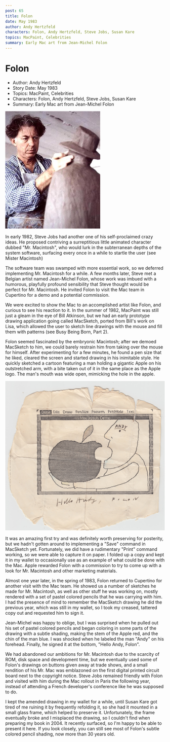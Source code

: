 ```yaml
---
post: 65
title: Folon
date: May 1983
author: Andy Hertzfeld
characters: Folon, Andy Hertzfeld, Steve Jobs, Susan Kare
topics: MacPaint, Celebrities
summary: Early Mac art from Jean-Michel Folon
---
```


# Folon
* Author: Andy Hertzfeld
* Story Date: May 1983
* Topics: MacPaint, Celebrities
* Characters: Folon, Andy Hertzfeld, Steve Jobs, Susan Kare
* Summary: Early Mac art from Jean-Michel Folon

![Jean-Michel Folon](images/Macintosh/jean-michel-folon.jpg) 
    
In early 1982, Steve Jobs had another one of his self-proclaimed crazy ideas.  He proposed contriving a surreptitious little animated character dubbed "Mr. Macintosh", who would lurk in the subterranean depths of the system software, surfacing every once in a while to startle the user (see Mister Macintosh)

The software team was swamped with more essential work, so we deferred implementing Mr. Macintosh for a while.  A few months later, Steve met a Belgian artist named Jean-Michel Folon, whose work was imbued with a humorous, playfully profound sensibility that Steve thought would be perfect for Mr. Macintosh.  He invited Folon to visit the Mac team in Cupertino for a demo and a potential commission.

We were excited to show the Mac to an accomplished artist like Folon, and curious to see his reaction to it.   In the summer of 1982, MacPaint was still just a gleam in the eye of Bill Atkinson, but we had an early prototype drawing application going called MacSketch, ported from Bill's work on Lisa, which allowed the user to sketch line drawings with the mouse and fill them with patterns (see Busy Being Born, Part 2).

Folon seemed fascinated by the embryonic Macintosh; after we demoed MacSketch to him, we could barely restrain him from taking over the mouse for himself.   After experimenting for a few minutes, he found a pen size that he liked, cleared the screen and started drawing in his inimitable style.  He quickly sketched a cartoon featuring a man holding a gigantic Apple on his outstretched arm, with a bite taken out of it in the same place as the Apple logo.  The man's mouth was wide open, mimicking the hole in the apple.

![Folon's signed MacSketch drawing](images/Macintosh/folon.jpg)

It was an amazing first try and was definitely worth preserving for posterity, but we hadn't gotten around to implementing a "Save" command in MacSketch yet.   Fortunately, we did have a rudimentary "Print" command working, so we were able to capture it on paper.   I folded up a copy and kept it in my wallet to occasionally use as an example of what could be done with the Mac.   Apple rewarded Folon with a commission to try to come up with a look for Mr. Macintosh and other marketing materials.

Almost one year later, in the spring of 1983, Folon returned to Cupertino for another visit with the Mac team.   He showed us a number of sketches he made for Mr. Macintosh, as well as other stuff he was working on, mostly rendered with a set of pastel colored pencils that he was carrying with him.  I had the presence of mind to remember the MacSketch drawing he did the previous year, which was still in my wallet, so I took my creased, tattered copy out and requested him to sign it.

Jean-Michel was happy to oblige, but I was surprised when he pulled out his set of pastel colored pencils and began coloring in some parts of the drawing with a subtle shading, making the stem of the Apple red, and the chin of the man blue.  I was shocked when he labeled the man "Andy" on his forehead.   Finally, he signed it at the bottom, "Hello Andy, Folon".

We had abandoned our ambitions for Mr. Macintosh due to the scarcity of ROM, disk space and development time,  but we eventually used some of Folon's drawings on buttons given away at trade shows, and a small rendition of his Mr. Mac was emblazoned on the first digital printed circuit board next to the copyright notice.   Steve Jobs remained friendly with Folon and visited with him during the Mac rollout in Paris the following year, instead of attending a French developer's conference like he was supposed to do.

 I kept the amended drawing in my wallet for a while, until Susan Kare got tired of me ruining it by frequently refolding it, so she had it mounted in a small glass frame, which helped to preserve it.   Unfortunately, the frame eventually broke and I misplaced the drawing, so I couldn't find when preparing my book in 2004.   It recently surfaced, so I'm happy to be able to present it here.   If you look closely, you can still see most of Folon's subtle colored pencil shading, now more than 30 years old.